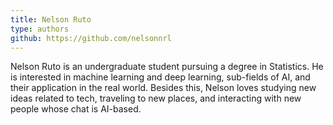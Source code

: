 ```yaml
---
title: Nelson Ruto
type: authors
github: https://github.com/nelsonnrl
---
```

Nelson Ruto is an undergraduate student pursuing a degree in Statistics. He is interested in machine learning and deep learning, sub-fields of AI, and their application in the real world. Besides this, Nelson loves studying new ideas related to tech, traveling to new places, and interacting with new people whose chat is AI-based.

